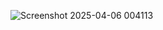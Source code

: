 ![Screenshot 2025-04-06 004113](https://github.com/user-attachments/assets/0c1e60c5-e1bd-49d7-b14d-d1e728ddf807)
